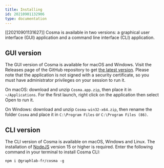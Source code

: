 ```yaml
---
title: Installing
id: 20210901132906
type: documentation
---
```


[[20210901131627]] Cosma is available in two versions: a graphical user interface (GUI) application and a command line interface (CLI) application.

## GUI version

The GUI version of Cosma is available for macOS and Windows. Visit the Releases page of the GitHub repository to get [the latest version](https://github.com/graphlab-fr/cosma/releases/latest). Please note that the application is not signed with a security certificate, so you must have administrator privileges on your session to run it.

On macOS: download and unzip `Cosma.app.zip`, then place it in `~/Applications`. For the first launch, right click on the application then select Open to run it.

On Windows: download and unzip `Cosma-win32-x64.zip`, then rename the folder `Cosma` and place it in `C:\Program Files` or `C:\Program Files (86)`.

## CLI version

The CLI version of Cosma is available on macOS, Windows and Linux. The installation of [NodeJS](https://nodejs.org/) version 15 or higher is required. Enter the following command in your terminal to install Cosma CLI:

```
npm i @graphlab-fr/cosma -g
```
